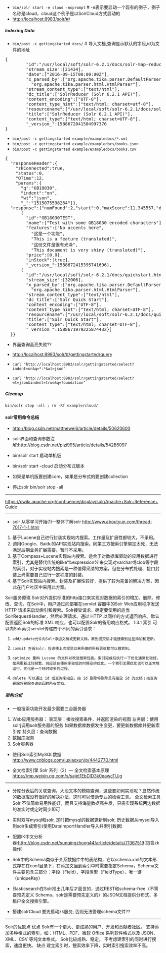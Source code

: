 + `bin/solr start -e cloud -noprompt` #  -e表示要启动一个现有的例子，例子名称是cloud，cloud这个例子是以SolrCloud方式启动的
+ <http://localhost:8983/solr/#/>

##### Indexing Data
+ `bin/post -c gettingstarted docs/` # 导入文档,查询显示默认的字段,id为文件的地址

<pre>
{
        "id":"/usr/local/soft/solr-6.2.1/docs/solr-map-reduce/org/apache/solr/hadoop/SolrReducer.html",
        "stream_size":[21434],
        "date":["2016-09-15T00:00:00Z"],
        "x_parsed_by":["org.apache.tika.parser.DefaultParser",
          "org.apache.tika.parser.html.HtmlParser"],
        "stream_content_type":["text/html"],
        "dc_title":["SolrReducer (Solr 6.2.1 API)"],
        "content_encoding":["UTF-8"],
        "content_type_hint":["text/html; charset=utf-8"],
        "resourcename":["/usr/local/soft/solr-6.2.1/docs/solr-map-reduce/org/apache/solr/hadoop/SolrReducer.html"],
        "title":["SolrReducer (Solr 6.2.1 API)"],
        "content_type":["text/html; charset=UTF-8"],
        "_version_":1588672041504997376
}
</pre>
+ `bin/post -c gettingstarted example/exampledocs/*.xml`
+ `bin/post -c gettingstarted example/exampledocs/books.json`
+ `bin/post -c gettingstarted example/exampledocs/books.csv`


<pre>
{
  "responseHeader":{
    "zkConnected":true,
    "status":0,
    "QTime":12,
    "params":{
      "q":"GB18030",
      "indent":"on",
      "wt":"json",
      "_":"1515075598264"}},
  "response":{"numFound":2,"start":0,"maxScore":11.345557,"docs":[
      {
        "id":"GB18030TEST",
        "name":["Test with some GB18030 encoded characters"],
        "features":["No accents here",
          "这是一个功能",
          "This is a feature (translated)",
          "这份文件是很有光泽",
          "This document is very shiny (translated)"],
        "price":[0.0],
        "inStock":[true],
        "_version_":1588672415395741696},
      {
        "id":"/usr/local/soft/solr-6.2.1/docs/quickstart.html",
        "stream_size":[32006],
        "x_parsed_by":["org.apache.tika.parser.DefaultParser",
          "org.apache.tika.parser.html.HtmlParser"],
        "stream_content_type":["text/html"],
        "dc_title":["Solr Quick Start"],
        "content_encoding":["UTF-8"],
        "content_type_hint":["text/html; charset=UTF-8"],
        "resourcename":["/usr/local/soft/solr-6.2.1/docs/quickstart.html"],
        "title":["Solr Quick Start"],
        "content_type":["text/html; charset=UTF-8"],
        "_version_":1588671979225874432}]
  }}
</pre>

+ 界面查询高亮失败??

+ <http://localhost:8983/solr/#/gettingstarted/query>
+ `curl "http://localhost:8983/solr/gettingstarted/select?indent=on&q=*:*&wt=json"`
+ `curl "http://localhost:8983/solr/gettingstarted/select?wt=json&indent=true&q=foundation"`

##### Cleanup
`bin/solr stop -all ; rm -Rf example/cloud/`

#### solr常用命令总结
+ <http://blog.csdn.net/matthewei6/article/details/50620600>

+ solr界面和查询参数注解:<http://blog.csdn.net/pizi995/article/details/54286097>

+ bin/solr start        启动单机版
+ bin/solr start -cloud        启动分布式版本
+ 如果是单机版要创建core，如果是分布式的要创建collection
+ 停止solr bin/solr stop -all


---

<https://cwiki.apache.org/confluence/display/solr/Apache+Solr+Reference+Guide>

---

+ solr 从零学习开始(1)--整体了解solr
<http://www.aboutyun.com/thread-7017-1-1.html>

1)    基于Lucene自己进行封装实现站内搜索。工作量及扩展性都较大，不采用。
2)    调用Google、Baidu的API实现站内搜索。同第三方搜索引擎绑定太死，无法满足后期业务扩展需要，暂时不采用。
3)    基于Compass+Lucene实现站内搜索。适合于对数据库驱动的应用数据进行索引，尤其是替代传统的like‘%expression%’来实现对varchar或clob等字段的索引，对于实现站内搜索是一种值得采纳的方案。但在分布式处理、接口封装上尚需要自己进行一定程度的封装。
4)    基于Solr实现站内搜索。封装及扩展性较好，提供了较为完备的解决方案，因此在门户社区中采用此方案。

Solr服务原理 
Solr对外提供标准的http接口来实现对数据的索引的增加、删除、修改、查询。在Solr中，用户通过向部署在servlet 容器中的Solr Web应用程序发送 HTTP 请求来启动索引和搜索。Solr接受请求，确定要使用的适当SolrRequestHandler，然后处理请求。通过 HTTP 以同样的方式返回响应。默认配置返回Solr的标准 XML 响应，也可以配置Solr的备用响应格式。
1.3.1     索引 
可以向Solr索引servlet传递四个不同的索引请求：
1)     add/update允许向Solr添加文档或更新文档。直到提交后才能搜索到这些添加和更新。
2)     commit 告诉Solr，应该使上次提交以来所做的所有更改都可以搜索到。
3)     optimize 重构 Lucene 的文件以改进搜索性能。索引完成后执行一下优化通常比较好。如果更新比较频繁，则应该在使用率较低的时候安排优化。一个索引无需优化也可以正常地运行。优化是一个耗时较多的过程。
4)     delete 可以通过 id 或查询来指定。按 id 删除将删除具有指定 id 的文档；按查询删除将删除查询返回的所有文档。


##### 架构分析
+ 一般搜索功能开发最少需要三台服务器
1. Web应用服务器：
表现层：接收搜索条件，并返回渲染的视图
业务层：使用solrj调用solr服务器的服务
如果数据库数据发生变更，要更新数据库并更新索引库
持久层：查询数据
2. 数据库服务 
3. Solr服务器

+ 使用Solr索引MySQL数据
<http://www.cnblogs.com/luxiaoxun/p/4442770.html>

+ 全文检索引擎 Solr 系列（2）— 全文检索基本原理
<https://mp.weixin.qq.com/s/sajet1EbDID3k0eawcTUig>

---

+ 分库分表后的关联查询，大段文本的模糊查询，这些要如何实现呢？显然传统的数据库没有很好的解决办法，这时可以借助专业的检索工具。
  全文检索工具 Solr 不仅简单易用性能好，而且支持海量数据高并发，只需实现系统两边数据的准实时或定时同步即可
  
+ 实时双写mysql和solr, 定时把mysql的数据更新到solr, 历史数据从mysql导入到solr生成索引(使用DataImportHandler导入并索引数据)

+ 配置IK中文分析器:<http://blog.csdn.net/sunqingzhong44/article/details/71367519>(包含zk操作)

+ Solr中的Schema类似于关系数据库中的表结构，它以schema.xml的文本形式存在在conf目录下，在添加文当到索引中时需要指定Schema，Schema文件主要包含三部分：字段（Field）、字段类型（FieldType）、唯一键（uniqueKey）
+ Elasticsearch在Solr推出几年后才面世的，通过REST和schema-free（不需要预先定义 Schema，solr是需要预先定义的）的JSON文档提供分布式、多租户全文搜索引擎。

+ 搭建solrCloud 要先启动zk服务, 否则无法管理schema文件??






---
Solr的优缺点
优点
Solr有一个更大、更成熟的用户、开发和贡献者社区。
支持添加多种格式的索引，如：HTML、PDF、微软 Office 系列软件格式以及 JSON、XML、CSV 等纯文本格式。
Solr比较成熟、稳定。
不考虑建索引的同时进行搜索，速度更快。
缺点
建立索引时，搜索效率下降，实时索引搜索效率不高。
